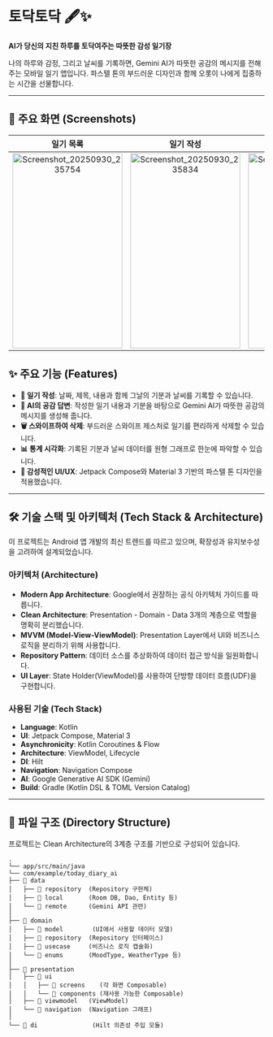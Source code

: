 
# 토닥토닥 🖋️✨

**AI가 당신의 지친 하루를 토닥여주는 따뜻한 감성 일기장**

나의 하루와 감정, 그리고 날씨를 기록하면, Gemini AI가 따뜻한 공감의 메시지를 전해주는 모바일 일기 앱입니다. 파스텔 톤의 부드러운 디자인과 함께 오롯이 나에게 집중하는 시간을 선물합니다.

---

## 📸 주요 화면 (Screenshots)

| 일기 목록 | 일기 작성 | 통계 화면 | 시연 영상 |
| :---: | :---: | :---: | :---: | 
| <img width="216" height="384" alt="Screenshot_20250930_235754" src="https://github.com/user-attachments/assets/9bab24d7-af3a-423a-9ab8-9ae0923268c7" /> | <img width="216" height="384" alt="Screenshot_20250930_235834" src="https://github.com/user-attachments/assets/6beae41e-b108-4657-8284-fa12d45fc97c" /> | <img width="216" height="384" alt="Screenshot_20250930_235820" src="https://github.com/user-attachments/assets/c7823844-24ad-4fea-a6ac-10506a9ade15" /> | https://github.com/user-attachments/assets/dfa0c02c-4143-400a-a8f3-95f8f76a5703 |

## ✨ 주요 기능 (Features)

* **📝 일기 작성**: 날짜, 제목, 내용과 함께 그날의 기분과 날씨를 기록할 수 있습니다.
* **🤖 AI의 공감 답변**: 작성한 일기 내용과 기분을 바탕으로 Gemini AI가 따뜻한 공감의 메시지를 생성해 줍니다.
* **🗑️ 스와이프하여 삭제**: 부드러운 스와이프 제스처로 일기를 편리하게 삭제할 수 있습니다.
* **📊 통계 시각화**: 기록된 기분과 날씨 데이터를 원형 그래프로 한눈에 파악할 수 있습니다.
* **🎨 감성적인 UI/UX**: Jetpack Compose와 Material 3 기반의 파스텔 톤 디자인을 적용했습니다.

---

## 🛠️ 기술 스택 및 아키텍처 (Tech Stack & Architecture)

이 프로젝트는 Android 앱 개발의 최신 트렌드를 따르고 있으며, 확장성과 유지보수성을 고려하여 설계되었습니다.

### 아키텍처 (Architecture)

* **Modern App Architecture**: Google에서 권장하는 공식 아키텍처 가이드를 따릅니다.
* **Clean Architecture**: Presentation - Domain - Data 3개의 계층으로 역할을 명확히 분리했습니다.
* **MVVM (Model-View-ViewModel)**: Presentation Layer에서 UI와 비즈니스 로직을 분리하기 위해 사용합니다.
* **Repository Pattern**: 데이터 소스를 추상화하여 데이터 접근 방식을 일원화합니다.
* **UI Layer**: State Holder(ViewModel)를 사용하여 단방향 데이터 흐름(UDF)을 구현합니다.

### 사용된 기술 (Tech Stack)

* **Language**: Kotlin
* **UI**: Jetpack Compose, Material 3
* **Asynchronicity**: Kotlin Coroutines & Flow
* **Architecture**: ViewModel, Lifecycle
* **DI**: Hilt
* **Navigation**: Navigation Compose
* **AI**: Google Generative AI SDK (Gemini)
* **Build**: Gradle (Kotlin DSL & TOML Version Catalog)

---

## 📁 파일 구조 (Directory Structure)

프로젝트는 Clean Architecture의 3계층 구조를 기반으로 구성되어 있습니다.
```
.
└── app/src/main/java
└── com/example/today_diary_ai
├── 📂 data
│   ├── 📂 repository  (Repository 구현체)
│   ├── 📂 local       (Room DB, Dao, Entity 등)
│   └── 📂 remote      (Gemini API 관련)
│
├── 📂 domain
│   ├── 📂 model        (UI에서 사용할 데이터 모델)
│   ├── 📂 repository  (Repository 인터페이스)
│   ├── 📂 usecase     (비즈니스 로직 캡슐화)
│   └── 📂 enums       (MoodType, WeatherType 등)
│
├── 📂 presentation
│   ├── 📂 ui
│   │   ├── 📂 screens    (각 화면 Composable)
│   │   └── 📂 components (재사용 가능한 Composable)
│   ├── 📂 viewmodel   (ViewModel)
│   └── 📂 navigation  (Navigation 그래프)
│
└── 📂 di               (Hilt 의존성 주입 모듈)
```

